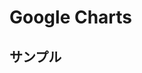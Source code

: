 # Google Charts

## サンプル
<!--Div that will hold the pie chart-->
<div id="chart_div"></div>
    
<script type="text/javascript" src="https://www.gstatic.com/charts/loader.js"></script>
<script src="data.js"></script>